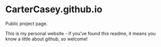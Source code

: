 # CarterCasey.github.io
Public project page.  

This is my personal website - if you've found this readme, it means you know a little about github, so welcome!